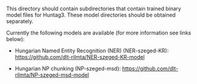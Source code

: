 This directory should contain subdirectories that contain trained binary model files for Huntag3.
These model directories should be obtained separately.

Currently the following models are available (for more information see links below):

* Hungarian Named Entity Recognition (NER) (NER-szeged-KR): https://github.com/dlt-rilmta/NER-szeged-KR-model

* Hungarian NP chunking (NP-szeged-msd): https://github.com/dlt-rilmta/NP-szeged-msd-model


